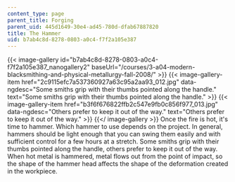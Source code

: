 ```yaml
---
content_type: page
parent_title: Forging
parent_uid: 445d1649-30e4-ad45-780d-dfab67887820
title: The Hammer
uid: b7ab4c8d-8278-0803-a0c4-f7f2a105e387
---
```


{{< image-gallery id="b7ab4c8d-8278-0803-a0c4-f7f2a105e387_nanogallery2" baseUrl="/courses/3-a04-modern-blacksmithing-and-physical-metallurgy-fall-2008/" >}}
{{< image-gallery-item href="2c9115efc7a537360927a63c95a2aa93_012.jpg" data-ngdesc="Some smiths grip with their thumbs pointed along the handle." text="Some smiths grip with their thumbs pointed along the handle." >}}
{{< image-gallery-item href="b3f6f676822ffb2c547e9fb0c856f977_013.jpg" data-ngdesc="Others prefer to keep it out of the way." text="Others prefer to keep it out of the way." >}}
{{</ image-gallery >}}
Once the fire is hot, it's time to hammer. Which hammer to use depends on the project. In general, hammers should be light enough that you can swing them easily and with sufficient control for a few hours at a stretch. Some smiths grip with their thumbs pointed along the handle, others prefer to keep it out of the way. When hot metal is hammered, metal flows out from the point of impact, so the shape of the hammer head affects the shape of the deformation created in the workpiece.